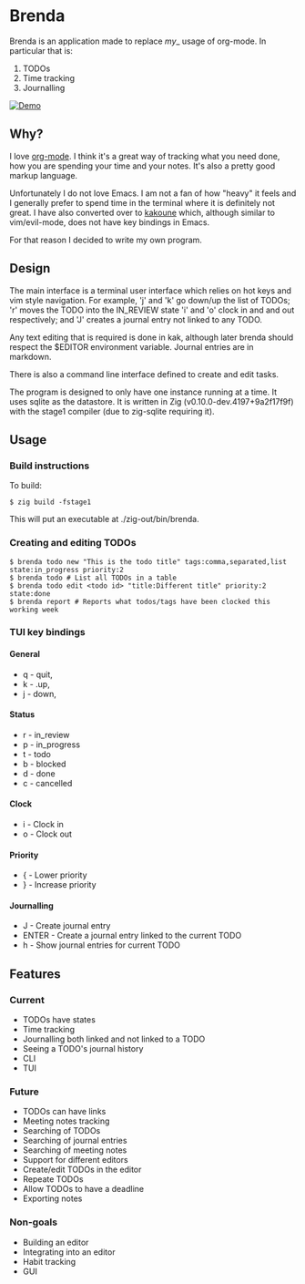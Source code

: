 # Brenda
Brenda is an application made to replace _my__ usage of org-mode. In
particular that is:

1. TODOs 
2. Time tracking
3. Journalling

[![Demo](https://img.youtube.com/vi/5rtiLU4vkwU/default.jpg)](https://youtu.be/5rtiLU4vkwU)

## Why?
I love [org-mode](https://orgmode.org/). I think it's a great way of
tracking what you need done, how you are spending your time and your notes.
It's also a pretty good markup language.

Unfortunately I do not love Emacs. I am not a fan of how "heavy" it feels
and I generally prefer to spend time in the terminal where it is definitely
not great. I have also converted over to [kakoune](https://kakoune.org/)
which, although similar to vim/evil-mode, does not have key bindings in
Emacs.

For that reason I decided to write my own program.

## Design
The main interface is a terminal user interface which relies on hot keys
and vim style navigation. For example, 'j' and 'k' go down/up the list of
TODOs; 'r' moves the TODO into the IN_REVIEW state 'i' and 'o' clock in
and and out respectively; and 'J' creates a journal entry not linked to
any TODO.

Any text editing that is required is done in kak, although later brenda
should respect the $EDITOR environment variable. Journal entries are in
markdown.

There is also a command line interface defined to create and edit tasks.

The program is designed to only have one instance running at a time. It
uses sqlite as the datastore. It is written in Zig
(v0.10.0-dev.4197+9a2f17f9f) with the stage1 compiler (due to zig-sqlite
requiring it).

## Usage
### Build instructions
To build:

```
$ zig build -fstage1
```

This will put an executable at ./zig-out/bin/brenda.

### Creating and editing TODOs
```
$ brenda todo new "This is the todo title" tags:comma,separated,list state:in_progress priority:2
$ brenda todo # List all TODOs in a table
$ brenda todo edit <todo id> "title:Different title" priority:2 state:done
$ brenda report # Reports what todos/tags have been clocked this working week
```

### TUI key bindings
#### General
* q - quit,
* k - .up,
* j - down,

#### Status
* r - in_review
* p - in_progress
* t - todo
* b - blocked
* d - done
* c - cancelled

#### Clock
* i - Clock in
* o - Clock out

#### Priority
* { - Lower priority
* } - Increase priority

#### Journalling
* J - Create journal entry
* ENTER - Create a journal entry linked to the current TODO
* h - Show journal entries for current TODO

## Features
### Current
* TODOs have states
* Time tracking
* Journalling both linked and not linked to a TODO
* Seeing a TODO's journal history
* CLI
* TUI

### Future
* TODOs can have links
* Meeting notes tracking
* Searching of TODOs
* Searching of journal entries
* Searching of meeting notes
* Support for different editors
* Create/edit TODOs in the editor
* Repeate TODOs
* Allow TODOs to have a deadline
* Exporting notes

### Non-goals
* Building an editor
* Integrating into an editor
* Habit tracking
* GUI
